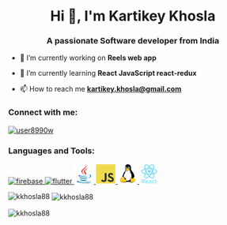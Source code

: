 <h1 align="center">Hi 👋, I'm Kartikey Khosla</h1>
<h3 align="center">A passionate Software developer from India</h3>

- 🔭 I’m currently working on **Reels web app**

- 🌱 I’m currently learning **React JavaScript react-redux**

- 📫 How to reach me **kartikey.khosla@gmail.com**

<h3 align="left">Connect with me:</h3>
<p align="left">
<a href="https://www.leetcode.com/user8990w" target="blank"><img align="center" src="https://raw.githubusercontent.com/rahuldkjain/github-profile-readme-generator/master/src/images/icons/Social/leet-code.svg" alt="user8990w" height="30" width="40" /></a>
</p>

<h3 align="left">Languages and Tools:</h3>
<p align="left"> <a href="https://firebase.google.com/" target="_blank"> <img src="https://www.vectorlogo.zone/logos/firebase/firebase-icon.svg" alt="firebase" width="40" height="40"/> </a> <a href="https://flutter.dev" target="_blank"> <img src="https://www.vectorlogo.zone/logos/flutterio/flutterio-icon.svg" alt="flutter" width="40" height="40"/> </a> <a href="https://www.java.com" target="_blank"> <img src="https://raw.githubusercontent.com/devicons/devicon/master/icons/java/java-original.svg" alt="java" width="40" height="40"/> </a> <a href="https://developer.mozilla.org/en-US/docs/Web/JavaScript" target="_blank"> <img src="https://raw.githubusercontent.com/devicons/devicon/master/icons/javascript/javascript-original.svg" alt="javascript" width="40" height="40"/> </a> <a href="https://www.linux.org/" target="_blank"> <img src="https://raw.githubusercontent.com/devicons/devicon/master/icons/linux/linux-original.svg" alt="linux" width="40" height="40"/> </a> <a href="https://reactjs.org/" target="_blank"> <img src="https://raw.githubusercontent.com/devicons/devicon/master/icons/react/react-original-wordmark.svg" alt="react" width="40" height="40"/> </a> </p>

<p><img align="left" src="https://github-readme-stats.vercel.app/api/top-langs?username=kkhosla88&show_icons=true&locale=en&layout=compact" alt="kkhosla88" /></p>

<p>&nbsp;<img align="center" src="https://github-readme-stats.vercel.app/api?username=kkhosla88&show_icons=true&locale=en" alt="kkhosla88" /></p>

<p><img align="center" src="https://github-readme-streak-stats.herokuapp.com/?user=kkhosla88&" alt="kkhosla88" /></p>
